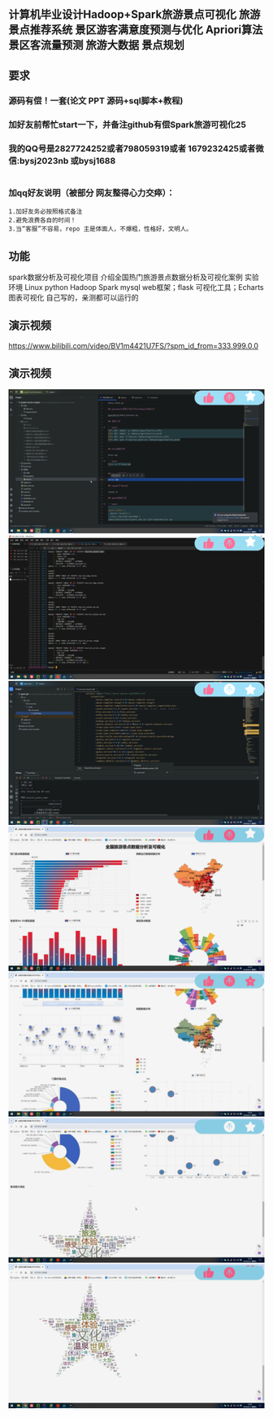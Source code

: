 ## 计算机毕业设计Hadoop+Spark旅游景点可视化 旅游景点推荐系统 景区游客满意度预测与优化 Apriori算法 景区客流量预测 旅游大数据 景点规划

## 要求
### 源码有偿！一套(论文 PPT 源码+sql脚本+教程)

### 
### 加好友前帮忙start一下，并备注github有偿Spark旅游可视化25
### 我的QQ号是2827724252或者798059319或者 1679232425或者微信:bysj2023nb 或bysj1688

# 

### 加qq好友说明（被部分 网友整得心力交瘁）：
    1.加好友务必按照格式备注
    2.避免浪费各自的时间！
    3.当“客服”不容易，repo 主是体面人，不爆粗，性格好，文明人。
	
## 功能
spark数据分析及可视化项目
介绍全国热门旅游景点数据分析及可视化案例
实验环境
Linux
python
Hadoop
Spark
mysql
web框架；flask
可视化工具；Echarts
图表可视化
自己写的，亲测都可以运行的

## 演示视频
https://www.bilibili.com/video/BV1m4421U7FS/?spm_id_from=333.999.0.0

## 演示视频
![](1.png)
![](2.png)
![](3.png)
![](4.png)
![](5.png)
![](6.png)
![](7.png)



